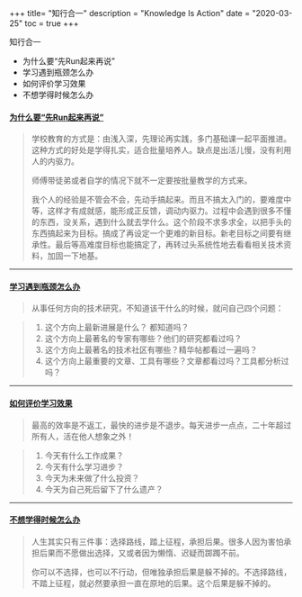 +++
title= "知行合一"
description = "Knowledge Is Action"
date = "2020-03-25"
toc = true
+++

知行合一

- 为什么要“先Run起来再说”
- 学习遇到瓶颈怎么办
- 如何评价学习效果
- 不想学得时候怎么办 


<!--more-->

#### [为什么要“先Run起来再说”](https://weibo.com/1401527553/Hz2wHelol)  

>学校教育的方式是：由浅入深，先理论再实践，多门基础课一起平面推进。这种方式的好处是学得扎实，适合批量培养人。缺点是出活儿慢，没有利用人的内驱力。
>
>师傅带徒弟或者自学的情况下就不一定要按批量教学的方式来。
>
>我个人的经验是不管会不会，先动手搞起来。而且不搞太入门的，要难度中等，这样才有成就感，能形成正反馈，调动内驱力。过程中会遇到很多不懂的东西，没关系，遇到什么就去学什么。这个阶段不求多求全，以把手头的东西搞起来为目标。搞成了再设定一个更难的新目标。新老目标之间要有继承性。最后等高难度目标也能搞定了，再转过头系统性地去看看相关技术资料，加固一下地基。  

--- 

#### [学习遇到瓶颈怎么办](https://weibo.com/1401527553/GEUUAeq3Z)  

>从事任何方向的技术研究，不知道该干什么的时候，就问自己四个问题：  

>1. 这个方向上最新进展是什么？ 都知道吗？
>2. 这个方向上最著名的专家有哪些？他们的研究都看过吗？
>3. 这个方向上最著名的技术社区有哪些？精华帖都看过一遍吗？
>4. 这个方向上最重要的文章、工具有哪些？文章都看过吗？工具都分析过吗？

---

#### [如何评价学习效果](http://www.weibo.com/1676664091/H5MH99JlV)  

>最高的效率是不返工，最快的进步是不退步。每天进步一点点，二十年超过所有人，活在他人想象之外！  

>1. 今天有什么工作成果？  
>2. 今天有什么学习进步？  
>3. 今天为未来做了什么投资？  
>4. 今天为自己死后留下了什么遗产？  

---

#### [不想学得时候怎么办](https://weibo.com/1401527553/HvNa1x0IQ?type=comment#_rnd1583717761854)  

>人生其实只有三件事：选择路线，踏上征程，承担后果。很多人因为害怕承担后果而不愿做出选择，又或者因为懒惰、迟疑而踯躅不前。
>
>你可以不选择，也可以不行动，但唯独承担后果是躲不掉的。不选择路线，不踏上征程，就必然要承担一直在原地的后果。这个后果是躲不掉的。 ​​​​


